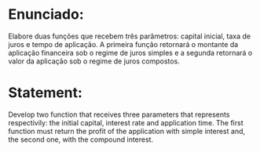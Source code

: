 # Enunciado:

Elabore duas funções que recebem três parâmetros: capital inicial, taxa de juros e tempo de aplicação. A
primeira função retornará o montante da aplicação financeira sob o regime de juros simples e a segunda
retornará o valor da aplicação sob o regime de juros compostos.

# Statement:

Develop two function that receives three parameters that represents respectivily: the initial capital, interest rate and application time. The first function must return the profit of the application with simple interest and, the second one, with the compound interest.